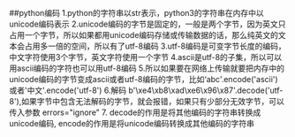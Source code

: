 ##python编码
1.python的字符串以str表示，python3的字符串在内存中以unicode编码表示
2.unicode编码的字节是固定的，一般是两个字节，因为英文只占用一个字节，所以如果都用unicode编码存储或传输数据的话，那么纯英文的文本会占用多一倍的空间，所以有了utf-8编码
3.utf-8编码是可变字节长度的编码，中文字符使用3个字节，英文字符使用一个字节
4.ascii是utf-8的子集，所以可以用ascii编码的字符也可以用utf-8编码
5.所以如果要在网络上传输就要把内存中的unicode编码的字节变成ascii或者utf-8编码的字节，比如‘abc'.encode('ascii') 或者'中文'.encode('utf-8')
6.解码 b'\xe4\xb8\xad\xe6\x96\x87'.decode('utf-8'),如果字节中包含无法解码的字节，就会报错，如果只有少部分无效字节，可以传入参数 errors="ignore"
7. decode的作用是将其他编码的字符串转换成unicode编码, encode的作用是将unicode编码转换成其他编码的字符串